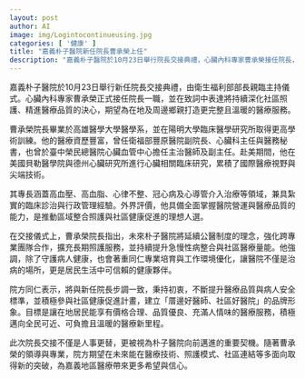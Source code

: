 ```yaml
---
layout: post
author: AI
image: img/Logintocontinueusing.jpg
categories: [ '健康' ]
title: "嘉義朴子醫院新任院長曹承榮上任"  
description: "嘉義朴子醫院於10月23日舉行院長交接典禮，心臟內科專家曹承榮接任院長，承諾深化社區照護、提升醫療品質，打造溫暖且完整的在地健康服務。"  "
---
```

嘉義朴子醫院於10月23日舉行新任院長交接典禮，由衛生福利部部長親臨主持儀式。心臟內科專家曹承榮正式接任院長一職，並在致詞中表達將持續深化社區照護、精進醫療品質的決心，期望為在地及周邊鄉親打造更完整且溫暖的醫療服務。  

曹承榮院長畢業於高雄醫學大學醫學系，並在陽明大學臨床醫學研究所取得更高學術訓練。他的醫療資歷豐富，曾任衛福部豐原醫院副院長、心臟科主任與醫務秘書，也曾於臺中榮民總醫院心臟血管中心擔任主治醫師及副主任。赴美期間，他在美國貝勒醫學院與德州心臟研究所進行心臟相關臨床研究，累積了國際醫療視野與尖端技術。  

其專長涵蓋高血壓、高血脂、心律不整、冠心病及心導管介入治療等領域，兼具紮實的臨床診治與行政管理經驗。外界評價，他具備全面掌握醫院營運與醫療品質的能力，是推動區域整合照護與社區健康促進的理想人選。  

在交接儀式上，曹承榮院長指出，未來朴子醫院將延續公醫制度的理念，強化跨專業團隊合作，擴充長期照護服務，並持續提升急慢性病整合與社區醫療量能。他強調，除了守護病人健康，也會著重同仁專業培育與工作環境優化，讓醫院不僅是治病的場所，更是居民生活中可信賴的健康夥伴。  

院方同仁表示，將與新任院長步調一致，秉持初衷，不斷提升醫療品質與病人安全標準，並積極參與社區健康促進計畫，建立「厝邊好醫師、社區好醫院」的品牌形象。目標是讓在地居民能享有價格合理、品質優良、充滿人情味的醫療服務，積極邁向全民可近、可負擔且溫暖的醫療新里程。  

此次院長交接不僅是人事更替，更被視為朴子醫院向前邁進的重要契機。隨著曹承榮的領導與專業，院方期望在未來能在醫療技術、照護模式、社區連結等多面向取得新的突破，為嘉義地區醫療帶來更多希望與信心。
